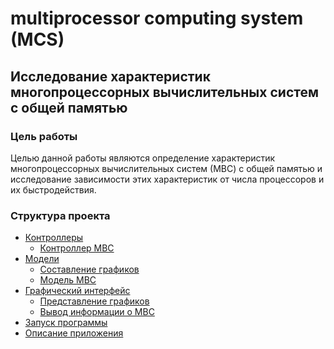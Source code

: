 <h1>multiprocessor computing system (MCS)</h1>
<h2>Исследование характеристик многопроцессорных вычислительных систем с общей памятью</h2>
<h3>Цель работы</h3>
<p>Целью данной работы являются определение характеристик многопроцессорных вычислительных систем (МВС) с общей памятью и исследование зависимости этих характеристик от числа процессоров и их быстродействия.</p>
<h3>Структура проекта</h3>

- [Контроллеры](src/controllers/__init__.py)
  - [Контроллер МВС](src/controllers/mcs_controller.py)
- [Модели](src/models/__init__.py)
  - [Составление графиков](src/models/graph.py)
  - [Модель МВС](src/models/mcs.py)
- [Графический интерфейс](src/views/__init__.py)
  - [Представление графиков](src/views/graphics_view.py)
  - [Вывод информации о МВС](src/views/mcs_view.py)
- [Запуск программы](main.py)
- [Описание приложения](src/application.py)